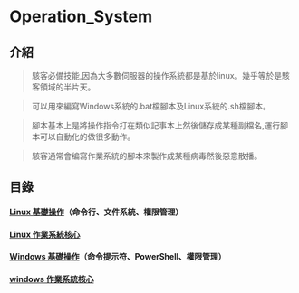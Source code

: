 # Operation_System
## 介紹
> 駭客必備技能,因為大多數伺服器的操作系統都是基於linux。幾乎等於是駭客領域的半片天。

> 可以用來編寫Windows系統的.bat檔腳本及Linux系統的.sh檔腳本。

> 腳本基本上是將操作指令打在類似記事本上然後儲存成某種副檔名,運行腳本可以自動化的做很多動作。

> 駭客通常會编寫作業系統的腳本來製作成某種病毒然後惡意散播。
## 目錄
#### [Linux 基礎操作](https://github.com/shawnhuang125/Operation_System/blob/main/linux/linux_operate.md)（命令行、文件系統、權限管理）
#### [Linux 作業系統核心]()
#### [Windows 基礎操作]()（命令提示符、PowerShell、權限管理）
#### [windows 作業系統核心]()
